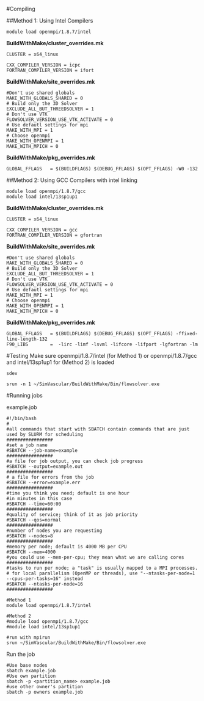 #Compiling

##Method 1: Using Intel Compilers

~~~
module load openmpi/1.8.7/intel
~~~

**BuildWithMake/cluster_overrides.mk**
~~~
CLUSTER = x64_linux

CXX_COMPILER_VERSION = icpc
FORTRAN_COMPILER_VERSION = ifort
~~~

**BuildWithMake/site_overrides.mk**
~~~
#Don't use shared globals
MAKE_WITH_GLOBALS_SHARED = 0
# Build only the 3D Solver
EXCLUDE_ALL_BUT_THREEDSOLVER = 1
# Don't use VTK
FLOWSOLVER_VERSION_USE_VTK_ACTIVATE = 0
# Use defautl settings for mpi
MAKE_WITH_MPI = 1
# Choose openmpi
MAKE_WITH_OPENMPI = 1
MAKE_WITH_MPICH = 0
~~~

**BuildWithMake/pkg_overrides.mk**
~~~
GLOBAL_FFLAGS   = $(BUILDFLAGS) $(DEBUG_FFLAGS) $(OPT_FFLAGS) -W0 -132
~~~

##Method 2: Using GCC Compilers with  intel linking

~~~
module load openmpi/1.8.7/gcc
module load intel/13sp1up1
~~~

**BuildWithMake/cluster_overrides.mk**
~~~
CLUSTER = x64_linux

CXX_COMPILER_VERSION = gcc
FORTRAN_COMPILER_VERSION = gfortran
~~~

**BuildWithMake/site_overrides.mk**
~~~
#Don't use shared globals
MAKE_WITH_GLOBALS_SHARED = 0
# Build only the 3D Solver
EXCLUDE_ALL_BUT_THREEDSOLVER = 1
# Don't use VTK
FLOWSOLVER_VERSION_USE_VTK_ACTIVATE = 0
# Use defautl settings for mpi
MAKE_WITH_MPI = 1
# Choose openmpi
MAKE_WITH_OPENMPI = 1
MAKE_WITH_MPICH = 0
~~~

**BuildWithMake/pkg_overrides.mk**
~~~
GLOBAL_FFLAGS   = $(BUILDFLAGS) $(DEBUG_FFLAGS) $(OPT_FFLAGS) -ffixed-line-length-132
F90_LIBS        =  -lirc -limf -lsvml -lifcore -lifport -lgfortran -lm
~~~

#Testing
Make sure openmpi/1.8.7/intel (for Method 1) or openmpi/1.8.7/gcc and intel/13sp1up1 for (Method 2) is loaded

~~~
sdev
~~~

~~~
srun -n 1 ~/SimVascular/BuildWithMake/Bin/flowsolver.exe
~~~

#Running jobs

example.job
~~~
#!/bin/bash
#
#all commands that start with SBATCH contain commands that are just used by SLURM for scheduling
#################
#set a job name
#SBATCH --job-name=example
#################
#a file for job output, you can check job progress
#SBATCH --output=example.out
#################
# a file for errors from the job
#SBATCH --error=example.err
#################
#time you think you need; default is one hour
#in minutes in this case
#SBATCH --time=60:00
#################
#quality of service; think of it as job priority
#SBATCH --qos=normal
#################
#number of nodes you are requesting
#SBATCH --nodes=8
#################
#memory per node; default is 4000 MB per CPU
#SBATCH --mem=4000
#you could use --mem-per-cpu; they mean what we are calling cores
#################
#tasks to run per node; a "task" is usually mapped to a MPI processes.
# for local parallelism (OpenMP or threads), use "--ntasks-per-node=1 --cpus-per-tasks=16" instead
#SBATCH --ntasks-per-node=16
#################

#Method 1
module load openmpi/1.8.7/intel

#Method 2
#module load openmpi/1.8.7/gcc
#module load intel/13sp1up1

#run with mpirun
srun ~/SimVascular/BuildWithMake/Bin/flowsolver.exe
~~~

Run the job
~~~
#Use base nodes
sbatch example.job
#Use own partition
sbatch -p <partition_name> example.job
#use other owner's partition
sbatch -p owners example.job
~~~


